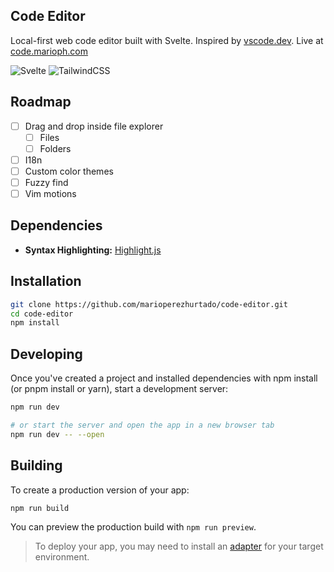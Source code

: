 ## Code Editor
Local-first web code editor built with Svelte. Inspired by [vscode.dev](https://vscode.dev).
Live at [code.marioph.com](https://code.marioph.com)

<p>
  <img src="https://img.shields.io/badge/svelte-%23f1413d.svg?style=for-the-badge&logo=svelte&logoColor=white" alt="Svelte"/>
  <img src="https://img.shields.io/badge/tailwindcss-%2338B2AC.svg?style=for-the-badge&logo=tailwind-css&logoColor=white" alt="TailwindCSS"/>
</p>

## Roadmap
- [ ] Drag and drop inside file explorer
    - [ ] Files
    - [ ] Folders
- [ ] I18n
- [ ] Custom color themes
- [ ] Fuzzy find
- [ ] Vim motions

## Dependencies
- **Syntax Highlighting:** [Highlight.js](https://github.com/highlightjs/highlight.js)

## Installation

```bash
git clone https://github.com/marioperezhurtado/code-editor.git
cd code-editor
npm install
```

## Developing
Once you've created a project and installed dependencies with npm install (or pnpm install or yarn), start a development server:

```bash
npm run dev

# or start the server and open the app in a new browser tab
npm run dev -- --open
```

## Building

To create a production version of your app:

```bash
npm run build
```
You can preview the production build with `npm run preview`.

> To deploy your app, you may need to install an [adapter](https://kit.svelte.dev/docs/adapters) for your target environment.
